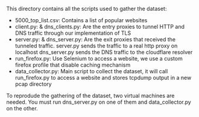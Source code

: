 This directory contains all the scripts used to gather the dataset:
- 5000_top_list.csv: Contains a list of popular websites
- client.py: & dns_clients.py: Are the entry proxies to tunnel HTTP and DNS traffic through our implementation of TLS
- server.py: & dns_server.py: Are the exit proxies that received the tunneled traffic. 
    server.py sends the traffic to a real http proxy on localhost
    dns_server.py sends the DNS traffic to the cloudflare resolver
- run_firefox.py: Use Selenium to access a website, we use a custom firefox profile that disable caching mechanism
- data_collector.py: Main script to collect the dataset, it will call run_firefox.py to access a website and stores tcpdump output in a new pcap directory

To reprodude the gathering of the dataset, two virtual machines are needed. You must run dns_server.py on one of them and data_collector.py on the other.
